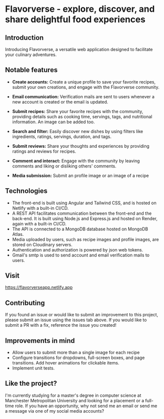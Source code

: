 # Flavorverse - explore, discover, and share delightful food experiences

## Introduction

Introducing Flavorverse, a versatile web application designed to facilitate your culinary adventures.

## Notable features

- **Create accounts:** Create a unique profile to save your favorite recipes, submit your own creations, and engage with the Flavorverse community.

- **Email communication:** Verification mails are sent to users whenever a new account is created or the email is updated.

- **Submit recipes:** Share your favorite recipes with the community, providing details such as cooking time, servings, tags, and nutritional information. An image can be added too.

- **Search and filter:** Easily discover new dishes by using filters like ingredients, ratings, servings, duration, and tags.

- **Submit reviews:** Share your thoughts and experiences by providing ratings and reviews for recipes.

- **Comment and interact:** Engage with the community by leaving comments and liking or disliking others' comments.

- **Media submission:** Submit an profile image or an image of a recipe

## Technologies

- The front-end is built using Angular and Tailwind CSS, and is hosted on Netlify with a built-in CI/CD.
- A REST API facilitates communication between the front-end and the back-end. It is built using Node.js and Express.js and hosted on Render, again with a built-in CI/CD.
- The API is connected to a MongoDB database hosted on MongoDB Atlas.
- Media uploaded by users, such as recipe images and profile images, are stored on Cloudinary servers.
- Authentication and authorization is powered by json web tokens.
- Gmail's smtp is used to send account and email verification mails to users.

## Visit

https://flavorverseapp.netlify.app

## Contributing

If you found an issue or would like to submit an improvement to this project, please submit an issue using the issues tab above. If you would like to submit a PR with a fix, reference the issue you created!

## Improvements in mind

- Allow users to submit more than a single image for each recipe
- Configure transitions for dropdowns, full-screen boxes, and page transitions. Add hover animations for clickable items.
- Implement unit tests.

## Like the project?

I'm currently studying for a master's degree in computer science at Manchester Metropolitan University and looking for a placement or a full-time role. If you have an opportunity, why not send me an email or send me a message via one of my social media accounts?